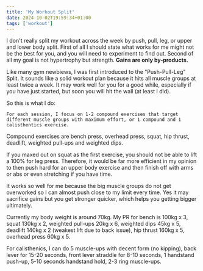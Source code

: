 ```yaml
---
title: 'My Workout Split'
date: 2024-10-02T19:59:34+01:00
tags: ['workout']
---
```


I don't really split my workout across the week by push, pull, leg, or upper and lower body split. First of all I should state what works for me might not be the best for you, and you will need to experiment to find out. Second of all my goal is not hypertrophy but strength. **Gains are only by-products.**

Like many gym newbiews, I was first introduced to the "Push-Pull-Leg" Split. It sounds like a solid workout plan because it hits all muscle groups at least twice a week. It may work well for you for a good while, especially if you have just started, but soon you will hit the wall (at least I did).

So this is what I do:
```
For each session, I focus on 1-2 compound exercises that target different muscle groups with maximum effort, or 1 compound and 1 calisthentics exercise.
```

Compound exercises are bench press, overhead press, squat, hip thrust, deadlift, weighted pull-ups and weighted dips.

If you maxed out on squat as the first exercise, you should not be able to lift a 100% for leg press. Therefore, it would be far more efficient in my opinion to then push hard for an upper body exercise and then finish off with arms or abs or even stretching if you have time.

It works so well for me because the big muscle groups do not get overworked so I can almost push close to my limit every time. Yes it may sacrifice gains but you get stronger quicker, which helps you getting bigger ultimately.

Currently my body weight is around 70kg. My PR for bench is 100kg x 3, squat 130kg x 2, weighted pull-ups 20kg x 6, weighted dips 45kg x 5, deadlift 140kg x 2 (weakest lift due to back issue), hip thrust 160kg x 5, overhead press 60kg x 5.

For calisthenics, I can do 5 muscle-ups with decent form (no kipping), back lever for 15-20 seconds, front lever straddle for 8-10 seconds, 1 handstand push-up, 5-10 seconds handstand hold, 2-3 ring muscle-ups.
